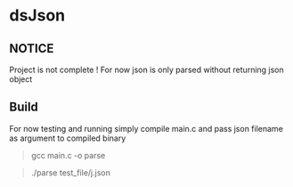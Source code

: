 # dsJson

## NOTICE
  Project is not complete ! For now json is only parsed without returning json object

## Build
  For now testing and running simply compile main.c and pass json filename as argument to compiled binary
 > gcc main.c -o parse



 > ./parse test_file/j.json
 
